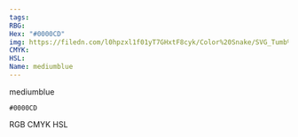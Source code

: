 ```yaml
---
tags:
RBG:
Hex: "#0000CD"
img: https://filedn.com/l0hpzxl1f01yT7GHxtF8cyk/Color%20Snake/SVG_Tumb%20Mass%20No%20Name/#0000CD.svg
CMYK:
HSL:
Name: mediumblue
---
```

mediumblue
```palette
#0000CD
```
RGB
CMYK
HSL